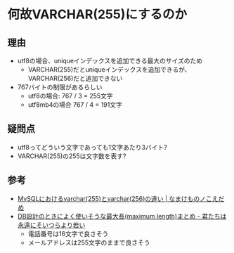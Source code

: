 # 何故VARCHAR(255)にするのか

## 理由

- utf8の場合、uniqueインデックスを追加できる最大のサイズのため
  - VARCHAR(255)だとuniqueインデックスを追加できるが、VARCHAR(256)だと追加できない
- 767バイトの制限があるらしい
  - utf8の場合: 767 / 3 = 255文字
  - utf8mb4の場合 767 / 4 = 191文字

## 疑問点

- utf8ってどういう文字であっても1文字あたり3バイト?
- VARCHAR(255)の255は文字数を表す?

## 参考

- [MySQLにおけるvarchar(255)とvarchar(256)の違い | なまけものノこえだめ](https://www.namakedame.work/mysql-varchar-255-256/)
- [DB設計のときによく使いそうな最大長(maximum length)まとめ - 君たちは永遠にそいつらより若い](https://kuteken.hatenablog.com/entry/2015/02/24/201015)
  - 電話番号は16文字で良さそう
  - メールアドレスは255文字のままで良さそう
